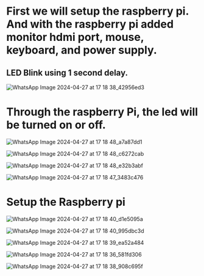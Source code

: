 <h1>First we will setup the raspberry pi. And with the raspberry pi added monitor hdmi port, mouse, keyboard, and power supply.</h1>

<h2>LED Blink using 1 second delay.</h2>


![WhatsApp Image 2024-04-27 at 17 18 38_42956ed3](https://github.com/souravlouha/IOT_2nd_year2023-24/assets/130911872/7348a059-a53a-4b09-9b5c-3cdebe60dc34)

<h1>Through the raspberry Pi, the led will be turned on or off.</h1>

![WhatsApp Image 2024-04-27 at 17 18 48_a7a87dd1](https://github.com/souravlouha/IOT_2nd_year2023-24/assets/130911872/b4cb5fa0-0ec0-4a05-8b9d-180848fc5d48)

![WhatsApp Image 2024-04-27 at 17 18 48_c6272cab](https://github.com/souravlouha/IOT_2nd_year2023-24/assets/130911872/10f5911e-f910-48b1-a408-35d438e787f2)

![WhatsApp Image 2024-04-27 at 17 18 48_e32b3abf](https://github.com/souravlouha/IOT_2nd_year2023-24/assets/130911872/fd2c2700-6645-4bed-9150-40e53d363095)

![WhatsApp Image 2024-04-27 at 17 18 47_3483c476](https://github.com/souravlouha/IOT_2nd_year2023-24/assets/130911872/4893164e-58da-4723-b12c-d4b59e255848)


<h1>Setup the Raspberry pi</h1>

![WhatsApp Image 2024-04-27 at 17 18 40_d1e5095a](https://github.com/souravlouha/IOT_2nd_year2023-24/assets/130911872/fb8e695d-e9b2-43a8-81d2-d7778719932b)

![WhatsApp Image 2024-04-27 at 17 18 40_995dbc3d](https://github.com/souravlouha/IOT_2nd_year2023-24/assets/130911872/91d40831-d75f-41a3-b025-f14a58a1d71e)

![WhatsApp Image 2024-04-27 at 17 18 39_ea52a484](https://github.com/souravlouha/IOT_2nd_year2023-24/assets/130911872/cf4e59e5-8948-4e08-88e2-b5143a9e5a43)


![WhatsApp Image 2024-04-27 at 17 18 36_581fd306](https://github.com/souravlouha/IOT_2nd_year2023-24/assets/130911872/2e6cc496-357b-4d26-8713-5b03cecf77cd)

![WhatsApp Image 2024-04-27 at 17 18 38_908c695f](https://github.com/souravlouha/IOT_2nd_year2023-24/assets/130911872/b00b2c95-544d-427f-a245-781dac79bda7)
